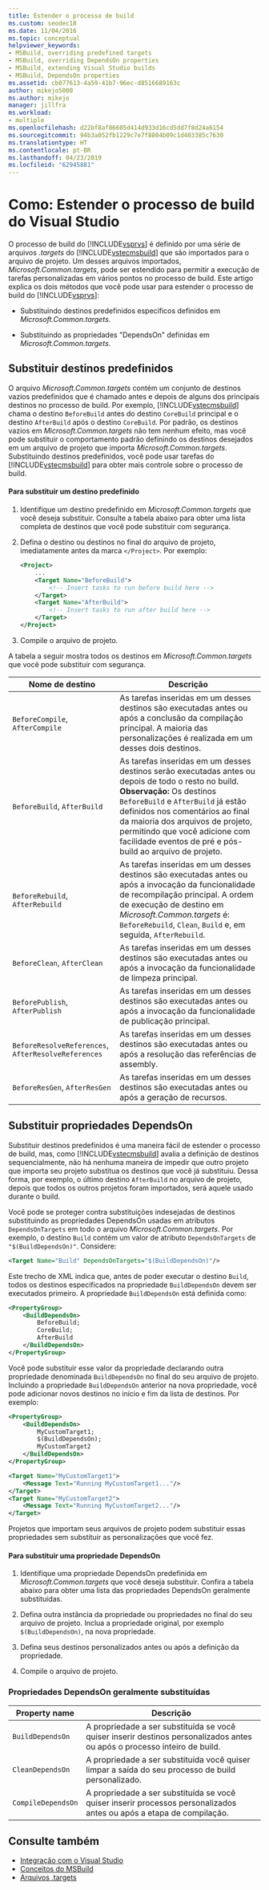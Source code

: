 ```yaml
---
title: Estender o processo de build
ms.custom: seodec18
ms.date: 11/04/2016
ms.topic: conceptual
helpviewer_keywords:
- MSBuild, overriding predefined targets
- MSBuild, overriding DependsOn properties
- MSBuild, extending Visual Studio builds
- MSBuild, DependsOn properties
ms.assetid: cb077613-4a59-41b7-96ec-d8516689163c
author: mikejo5000
ms.author: mikejo
manager: jillfra
ms.workload:
- multiple
ms.openlocfilehash: d22bf8af86605d414d933d16cd5dd7f8d24a6154
ms.sourcegitcommit: 94b3a052fb1229c7e7f8804b09c1d403385c7630
ms.translationtype: HT
ms.contentlocale: pt-BR
ms.lasthandoff: 04/23/2019
ms.locfileid: "62945881"
---
```

# <a name="how-to-extend-the-visual-studio-build-process"></a>Como: Estender o processo de build do Visual Studio
O processo de build do [!INCLUDE[vsprvs](../code-quality/includes/vsprvs_md.md)] é definido por uma série de arquivos *.targets* do [!INCLUDE[vstecmsbuild](../extensibility/internals/includes/vstecmsbuild_md.md)] que são importados para o arquivo de projeto. Um desses arquivos importados, *Microsoft.Common.targets*, pode ser estendido para permitir a execução de tarefas personalizadas em vários pontos no processo de build. Este artigo explica os dois métodos que você pode usar para estender o processo de build do [!INCLUDE[vsprvs](../code-quality/includes/vsprvs_md.md)]:

- Substituindo destinos predefinidos específicos definidos em *Microsoft.Common.targets*.

- Substituindo as propriedades "DependsOn" definidas em *Microsoft.Common.targets*.

## <a name="override-predefined-targets"></a>Substituir destinos predefinidos
O arquivo *Microsoft.Common.targets* contém um conjunto de destinos vazios predefinidos que é chamado antes e depois de alguns dos principais destinos no processo de build. Por exemplo, [!INCLUDE[vstecmsbuild](../extensibility/internals/includes/vstecmsbuild_md.md)] chama o destino `BeforeBuild` antes do destino `CoreBuild` principal e o destino `AfterBuild` após o destino `CoreBuild`. Por padrão, os destinos vazios em *Microsoft.Common.targets* não tem nenhum efeito, mas você pode substituir o comportamento padrão definindo os destinos desejados em um arquivo de projeto que importa *Microsoft.Common.targets*. Substituindo destinos predefinidos, você pode usar tarefas do [!INCLUDE[vstecmsbuild](../extensibility/internals/includes/vstecmsbuild_md.md)] para obter mais controle sobre o processo de build.

#### <a name="to-override-a-predefined-target"></a>Para substituir um destino predefinido

1. Identifique um destino predefinido em *Microsoft.Common.targets* que você deseja substituir. Consulte a tabela abaixo para obter uma lista completa de destinos que você pode substituir com segurança.

2. Defina o destino ou destinos no final do arquivo de projeto, imediatamente antes da marca `</Project>`. Por exemplo:

    ```xml
    <Project>
        ...
        <Target Name="BeforeBuild">
            <!-- Insert tasks to run before build here -->
        </Target>
        <Target Name="AfterBuild">
            <!-- Insert tasks to run after build here -->
        </Target>
    </Project>
    ```

3. Compile o arquivo de projeto.

A tabela a seguir mostra todos os destinos em *Microsoft.Common.targets* que você pode substituir com segurança.

|Nome de destino|Descrição|
|-----------------|-----------------|
|`BeforeCompile`, `AfterCompile`|As tarefas inseridas em um desses destinos são executadas antes ou após a conclusão da compilação principal. A maioria das personalizações é realizada em um desses dois destinos.|
|`BeforeBuild`, `AfterBuild`|As tarefas inseridas em um desses destinos serão executadas antes ou depois de todo o resto no build. **Observação:**  Os destinos `BeforeBuild` e `AfterBuild` já estão definidos nos comentários ao final da maioria dos arquivos de projeto, permitindo que você adicione com facilidade eventos de pré e pós-build ao arquivo de projeto.|
|`BeforeRebuild`, `AfterRebuild`|As tarefas inseridas em um desses destinos são executadas antes ou após a invocação da funcionalidade de recompilação principal. A ordem de execução de destino em *Microsoft.Common.targets* é: `BeforeRebuild`, `Clean`, `Build` e, em seguida, `AfterRebuild`.|
|`BeforeClean`, `AfterClean`|As tarefas inseridas em um desses destinos são executadas antes ou após a invocação da funcionalidade de limpeza principal.|
|`BeforePublish`, `AfterPublish`|As tarefas inseridas em um desses destinos são executadas antes ou após a invocação da funcionalidade de publicação principal.|
|`BeforeResolveReferences`, `AfterResolveReferences`|As tarefas inseridas em um desses destinos são executadas antes ou após a resolução das referências de assembly.|
|`BeforeResGen`, `AfterResGen`|As tarefas inseridas em um desses destinos são executadas antes ou após a geração de recursos.|

## <a name="override-dependson-properties"></a>Substituir propriedades DependsOn
Substituir destinos predefinidos é uma maneira fácil de estender o processo de build, mas, como [!INCLUDE[vstecmsbuild](../extensibility/internals/includes/vstecmsbuild_md.md)] avalia a definição de destinos sequencialmente, não há nenhuma maneira de impedir que outro projeto que importa seu projeto substitua os destinos que você já substituiu. Dessa forma, por exemplo, o último destino `AfterBuild` no arquivo de projeto, depois que todos os outros projetos foram importados, será aquele usado durante o build.

Você pode se proteger contra substituições indesejadas de destinos substituindo as propriedades DependsOn usadas em atributos `DependsOnTargets` em todo o arquivo *Microsoft.Common.targets*. Por exemplo, o destino `Build` contém um valor de atributo `DependsOnTargets` de `"$(BuildDependsOn)"`. Considere:

```xml
<Target Name="Build" DependsOnTargets="$(BuildDependsOn)"/>
```

Este trecho de XML indica que, antes de poder executar o destino `Build`, todos os destinos especificados na propriedade `BuildDependsOn` devem ser executados primeiro. A propriedade `BuildDependsOn` está definida como:

```xml
<PropertyGroup>
    <BuildDependsOn>
        BeforeBuild;
        CoreBuild;
        AfterBuild
    </BuildDependsOn>
</PropertyGroup>
```

Você pode substituir esse valor da propriedade declarando outra propriedade denominada `BuildDependsOn` no final do seu arquivo de projeto. Incluindo a propriedade `BuildDependsOn` anterior na nova propriedade, você pode adicionar novos destinos no início e fim da lista de destinos. Por exemplo:

```xml
<PropertyGroup>
    <BuildDependsOn>
        MyCustomTarget1;
        $(BuildDependsOn);
        MyCustomTarget2
    </BuildDependsOn>
</PropertyGroup>

<Target Name="MyCustomTarget1">
    <Message Text="Running MyCustomTarget1..."/>
</Target>
<Target Name="MyCustomTarget2">
    <Message Text="Running MyCustomTarget2..."/>
</Target>
```

Projetos que importam seus arquivos de projeto podem substituir essas propriedades sem substituir as personalizações que você fez.

#### <a name="to-override-a-dependson-property"></a>Para substituir uma propriedade DependsOn

1. Identifique uma propriedade DependsOn predefinida em *Microsoft.Common.targets* que você deseja substituir. Confira a tabela abaixo para obter uma lista das propriedades DependsOn geralmente substituídas.

2. Defina outra instância da propriedade ou propriedades no final do seu arquivo de projeto. Inclua a propriedade original, por exemplo `$(BuildDependsOn)`, na nova propriedade.

3. Defina seus destinos personalizados antes ou após a definição da propriedade.

4. Compile o arquivo de projeto.

### <a name="commonly-overridden-dependson-properties"></a>Propriedades DependsOn geralmente substituídas

|Property name|Descrição|
|-------------------|-----------------|
|`BuildDependsOn`|A propriedade a ser substituída se você quiser inserir destinos personalizados antes ou após o processo inteiro de build.|
|`CleanDependsOn`|A propriedade a ser substituída você quiser limpar a saída do seu processo de build personalizado.|
|`CompileDependsOn`|A propriedade a ser substituída se você quiser inserir processos personalizados antes ou após a etapa de compilação.|

## <a name="see-also"></a>Consulte também
- [Integração com o Visual Studio](../msbuild/visual-studio-integration-msbuild.md)
- [Conceitos do MSBuild](../msbuild/msbuild-concepts.md)
- [Arquivos .targets](../msbuild/msbuild-dot-targets-files.md)
